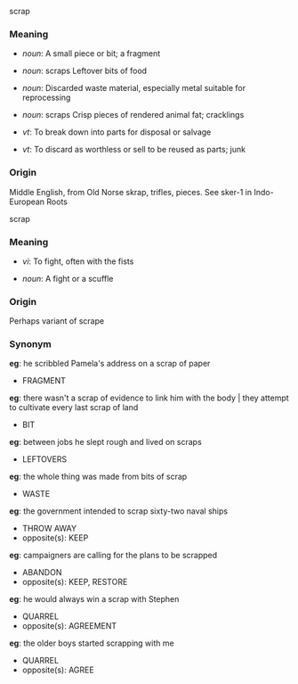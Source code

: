 scrap
### Meaning
+ _noun_: A small piece or bit; a fragment
+ _noun_: scraps Leftover bits of food
+ _noun_: Discarded waste material, especially metal suitable for reprocessing
+ _noun_: scraps Crisp pieces of rendered animal fat; cracklings

+ _vt_: To break down into parts for disposal or salvage
+ _vt_: To discard as worthless or sell to be reused as parts; junk

### Origin

Middle English, from Old Norse skrap, trifles, pieces. See sker-1 in Indo-European Roots

scrap
### Meaning
+ _vi_: To fight, often with the fists

+ _noun_: A fight or a scuffle

### Origin

Perhaps variant of scrape

### Synonym

__eg__: he scribbled Pamela's address on a scrap of paper

+ FRAGMENT

__eg__: there wasn't a scrap of evidence to link him with the body | they attempt to cultivate every last scrap of land

+ BIT

__eg__: between jobs he slept rough and lived on scraps

+ LEFTOVERS

__eg__: the whole thing was made from bits of scrap

+ WASTE

__eg__: the government intended to scrap sixty-two naval ships

+ THROW AWAY
+ opposite(s): KEEP

__eg__: campaigners are calling for the plans to be scrapped

+ ABANDON
+ opposite(s): KEEP, RESTORE

__eg__: he would always win a scrap with Stephen

+ QUARREL
+ opposite(s): AGREEMENT

__eg__: the older boys started scrapping with me

+ QUARREL
+ opposite(s): AGREE


